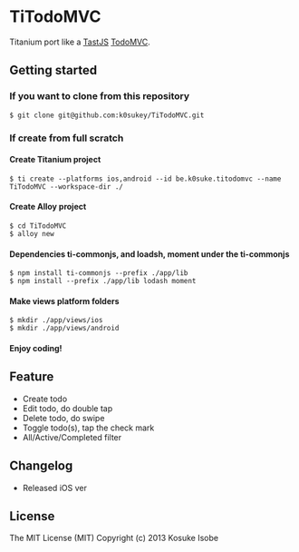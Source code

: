 # TiTodoMVC

Titanium port like a [TastJS](http://tastejs.com/) [TodoMVC](http://todomvc.com/).

## Getting started

### If you want to clone from this repository

~~~
$ git clone git@github.com:k0sukey/TiTodoMVC.git
~~~


### If create from full scratch

#### Create Titanium project

~~~
$ ti create --platforms ios,android --id be.k0suke.titodomvc --name TiTodoMVC --workspace-dir ./
~~~

#### Create Alloy project

~~~
$ cd TiTodoMVC
$ alloy new
~~~

#### Dependencies ti-commonjs, and loadsh, moment under the ti-commonjs

~~~
$ npm install ti-commonjs --prefix ./app/lib
$ npm install --prefix ./app/lib lodash moment
~~~

#### Make views platform folders

~~~
$ mkdir ./app/views/ios
$ mkdir ./app/views/android
~~~

#### Enjoy coding!


## Feature

* Create todo
* Edit todo, do double tap
* Delete todo, do swipe
* Toggle todo(s), tap the check mark
* All/Active/Completed filter

## Changelog

* Released iOS ver

## License

The MIT License (MIT) Copyright (c) 2013 Kosuke Isobe
